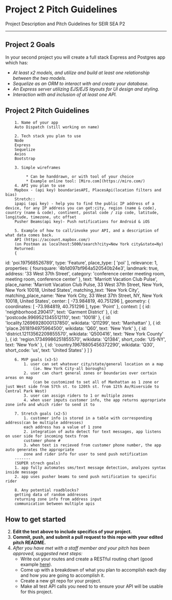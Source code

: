 # Project 2 Pitch Guidelines
Project Description and Pitch Guidelines for SEIR SEA P2

---
## Project 2 Goals

In your second project you will create a full stack Express and Postgres app which has:
- *At least x2 models, and utilize and build at least one relationship between the two models.*
- *Sequelize as an ORM to interact with and create your database.*
- *An Express server utilizing EJS/EJS layouts for UI design and styling.*
- *Interaction with and inclusion of at least one API.*

## Project 2 Pitch Guidelines

        1. Name of your app
        Auto Dispatch (still working on name) 
        
        2. Tech stack you plan to use
        Node 
        Express
        Sequelize
        Axios
        Bootstrap

        3. Simple wireframes
        
             * Can be handdrawn, or with tool of your choice
             * Example online tool: [Miro.com](https://miro.com/)
        4. API you plan to use
        Mapbox - (api key) boundariesAPI, PlacesApi(location filters and bias)
        Stretch::
        ipapi (api key) - help you to find the public IP address of a device, for any IP address you can get:city, region (name & code), country (name & code), continent, postal code / zip code, latitude, longitude, timezone, utc offset
        Pusher Beams(api key)- Push notifications for Android & iOS
        
        5. Example of how to call/invoke your API, and a description of what data comes back.
        API (https://account.mapbox.com/)
        (on Postman as localhost:5000/search?city=New York city&state=Ny)
        Returned: 
        {
  id: 'poi.197568526789',
  type: 'Feature',
  place_type: [ 'poi' ],
  relevance: 1,
  properties: {
    foursquare: '4b1d097bf964a520540b24e3',
    landmark: true,
    address: '33 West 37th Street',
    category: 'conference center meeting room, meeting room, conference center'
  },
  text: 'Marriott Vacation Club Pulse',
  place_name: 'Marriott Vacation Club Pulse, 33 West 37th Street, New York, New York 10018, United States',
  matching_text: 'New York City',
  matching_place_name: 'New York City, 33 West 37th Street, NY, New York 10018, United States',
  center: [ -73.984819, 40.751296 ],
  geometry: { coordinates: [ -73.984819, 40.751296 ], type: 'Point' },
  context: [
    { id: 'neighborhood.290417', text: 'Garment District' },
    { id: 'postcode.9969521345512110', text: '10018' },
    {
      id: 'locality.12696928000137850',
      wikidata: 'Q11299',
      text: 'Manhattan'
    },
    { id: 'place.2618194975964500', wikidata: 'Q60', text: 'New York' },
    {
      id: 'district.12113562209855570',
      wikidata: 'Q500416',
      text: 'New York County'
    },
    {
      id: 'region.17349986251855570',
      wikidata: 'Q1384',
      short_code: 'US-NY',
      text: 'New York'
    },
    {
      id: 'country.19678805456372290',
      wikidata: 'Q30',
      short_code: 'us',
      text: 'United States'
    }
  ]
}
        
        6. MVP goals (x3-5)
            1. user can set whatever city/state/general location on a map
                (ie. New York City-all boroughs)
            2. user can chart general zones or boundaries over certain areas on map 
                (can be customized to set all of Manhattan as 1 zone or just West side from 57th st. to 120th st. from 12th Av/Riverside to Central Park West)
            3. user can assign riders to 1 or multiple zones 
            4. when user imputs customer info, the app returns appropriate zone info and which rider to send it to
        
        7. Stretch goals (x2-5)
            1. customer info is stored in a table with corresponding address(can be multiple addresses) 
            each address has a value of 1 zone
            2. integration of auto detect for text messages, app listens on user side for incoming texts from 
            customer phone # 
            3. when text is recieved from customer phone number, the app auto generates the appropriate
            zone and rider info for user to send push notification 
        -------
        (SUPER strech goals)
        1. app fully automates sms/text message detection, analyzes syntax inside message
        2. app uses pusher beams to send push notification to specific rider 

        8. Any potential roadblocks?
        getting data of random addresses 
        returning zone info from address input
        communication between multiple apis 

## How to get started
2. **Edit the text above to include specifics of your project.**
3. **Commit, push, and submit a pull request to this repo with your edited pitch README.**
4. *After you have met with a staff member and your pitch has been approved, suggested next steps:*
      * Write out your routes and create a RESTful routing chart (good example [here](https://gk-hynes.github.io/restful-routes-chart/)).
      * Come up with a breakdown of what you plan to accomplish each day and how you are going to accomplish it.
      * Create a new git repo for your project. 
      * Make all test API calls you need to to ensure your API will be usable for this project. 
      




